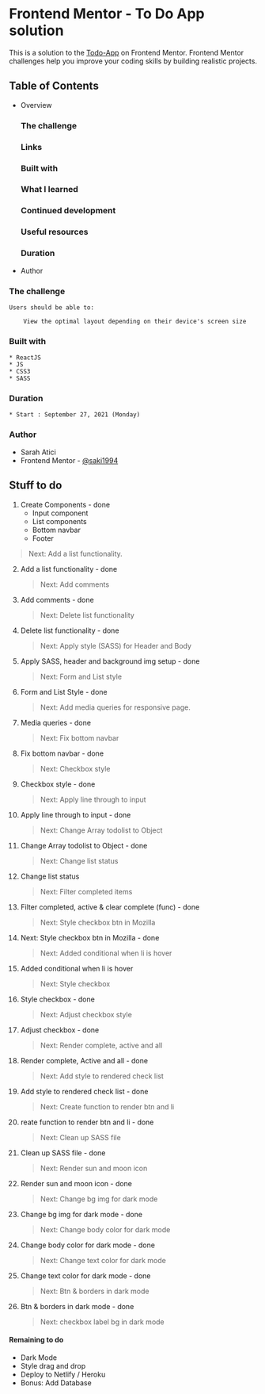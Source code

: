 # Frontend Mentor - To Do App solution

This is a solution to the [Todo-App](https://www.frontendmentor.io/challenges/todo-app-Su1_KokOW) on Frontend Mentor. Frontend Mentor challenges help you improve your coding skills by building realistic projects.

## Table of Contents

- Overview
  ### The challenge
  ### Links
  ### Built with
  ### What I learned
  ### Continued development
  ### Useful resources
  ### Duration
- Author

### The challenge

    Users should be able to:

        View the optimal layout depending on their device's screen size

### Built with

    * ReactJS
    * JS
    * CSS3
    * SASS

### Duration

    * Start : September 27, 2021 (Monday)

### Author

- Sarah Atici
- Frontend Mentor - [@saki1994](https://www.frontendmentor.io/profile/saki1994)

## Stuff to do

1. Create Components - done
   - Input component
   - List components
   - Bottom navbar
   - Footer

> Next: Add a list functionality.

2.  Add a list functionality - done

    > Next: Add comments

3.  Add comments - done

    > Next: Delete list functionality

4.  Delete list functionality - done

    > Next: Apply style (SASS) for Header and Body

5.  Apply SASS, header and background img setup - done

    > Next: Form and List style

6.  Form and List Style - done

    > Next: Add media queries for responsive page.

7.  Media queries - done

    > Next: Fix bottom navbar

8.  Fix bottom navbar - done

    > Next: Checkbox style

9.  Checkbox style - done

    > Next: Apply line through to input

10. Apply line through to input - done

    > Next: Change Array todolist to Object

11. Change Array todolist to Object - done

    > Next: Change list status

12. Change list status

    > Next: Filter completed items

13. Filter completed, active & clear complete (func) - done

    > Next: Style checkbox btn in Mozilla

14. Next: Style checkbox btn in Mozilla - done

    > Next: Added conditional when li is hover

15. Added conditional when li is hover

    > Next: Style checkbox

16. Style checkbox - done

    > Next: Adjust checkbox style

17. Adjust checkbox - done

    > Next: Render complete, active and all

18. Render complete, Active and all - done

    > Next: Add style to rendered check list

19. Add style to rendered check list - done

    > Next: Create function to render btn and li

20. reate function to render btn and li - done

    > Next: Clean up SASS file

21. Clean up SASS file - done

    > Next: Render sun and moon icon

22. Render sun and moon icon - done

    > Next: Change bg img for dark mode

23. Change bg img for dark mode - done

    > Next: Change body color for dark mode

24. Change body color for dark mode - done

    > Next: Change text color for dark mode

25. Change text color for dark mode - done

    > Next: Btn & borders in dark mode

26. Btn & borders in dark mode - done
    > Next: checkbox label bg in dark mode

#### Remaining to do

- Dark Mode
- Style drag and drop
- Deploy to Netlify / Heroku
- Bonus: Add Database
